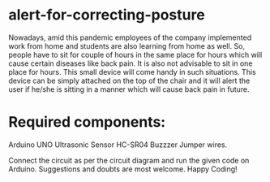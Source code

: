 # alert-for-correcting-posture
Nowadays, amid this pandemic employees of the company implemented work from home and students are also learning from home as well. So, people have to sit for couple of hours in the same place for hours which will cause certain diseases like back pain. It is also not advisable to sit in one place for hours. This small device will come handy in such situations. This device can be simply attached on the top of the chair and it will alert the user if he/she is sitting in a manner which will cause back pain in future.
# Required components:
Arduino UNO
Ultrasonic Sensor HC-SR04
Buzzzer
Jumper wires.

Connect the circuit as per the circuit diagram and run the given code on Arduino.
Suggestions and doubts are most welcome. 
Happy Coding!
